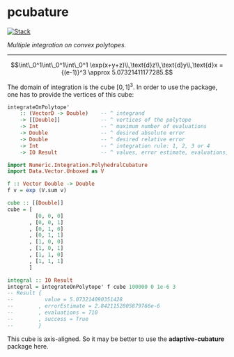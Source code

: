 # pcubature

<!-- badges: start -->
[![Stack](https://github.com/stla/pcubature/actions/workflows/Stack.yml/badge.svg)](https://github.com/stla/pcubature/actions/workflows/Stack.yml)
<!-- badges: end -->

*Multiple integration on convex polytopes.*

___

$$\int\_0^1\int\_0^1\int\_0^1 \exp(x+y+z)\\,\text{d}z\\,\text{d}y\\,\text{d}x = {(e-1)}^3 \approx 5.07321411177285.$$

The domain of integration is the cube ${[0,1]}^3$. In order to use the package, 
one has to provide the vertices of this cube:

```haskell
integrateOnPolytope'
    :: (VectorD -> Double)    -- ^ integrand
    -> [[Double]]             -- ^ vertices of the polytope
    -> Int                    -- ^ maximum number of evaluations
    -> Double                 -- ^ desired absolute error
    -> Double                 -- ^ desired relative error
    -> Int                    -- ^ integration rule: 1, 2, 3 or 4
    -> IO Result              -- ^ values, error estimate, evaluations, success
```

```haskell
import Numeric.Integration.PolyhedralCubature
import Data.Vector.Unboxed as V

f :: Vector Double -> Double
f v = exp (V.sum v)

cube :: [[Double]]
cube = [
         [0, 0, 0]
       , [0, 0, 1]
       , [0, 1, 0]
       , [0, 1, 1]
       , [1, 0, 0]
       , [1, 0, 1]
       , [1, 1, 0]
       , [1, 1, 1]
       ]

integral :: IO Result
integral = integrateOnPolytope' f cube 100000 0 1e-6 3
-- Result {
--          value = 5.073214090351428
--        , errorEstimate = 2.8421152805879766e-6
--        , evaluations = 710
--        , success = True
--        }
```

This cube is axis-aligned. So it may be better to use the **adaptive-cubature** 
package here.

